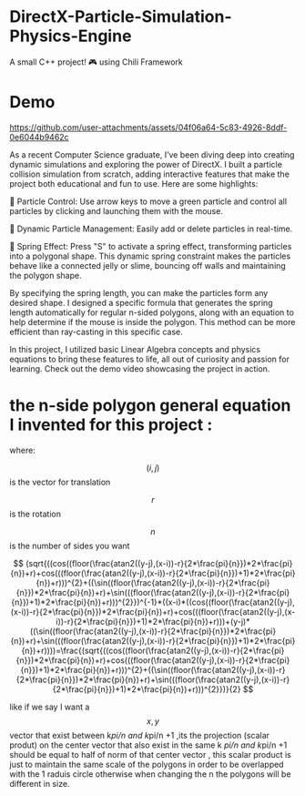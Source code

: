# DirectX-Particle-Simulation-Physics-Engine
A small C++ project! 🎮
using Chili Framework

# Demo 


https://github.com/user-attachments/assets/04f06a64-5c83-4926-8ddf-0e6044b9462c



As a recent Computer Science graduate, I’ve been diving deep into creating dynamic simulations and exploring the power of DirectX. I built a particle collision simulation from scratch, adding interactive features that make the project both educational and fun to use. Here are some highlights:

🔹 Particle Control: Use arrow keys to move a green particle and control all particles by clicking and launching them with the mouse. 

🔹 Dynamic Particle Management: Easily add or delete particles in real-time. 

🔹 Spring Effect: Press "S" to activate a spring effect, transforming particles into a polygonal shape. This dynamic spring constraint makes the particles behave like a connected jelly or slime, bouncing off walls and maintaining the polygon shape. 


By specifying the spring length, you can make the particles form any desired shape. I designed a specific formula that generates the spring length automatically for regular n-sided polygons, along with an equation to help determine if the mouse is inside the polygon. This method can be more efficient than ray-casting in this specific case.

In this project, I utilized basic Linear Algebra concepts and physics equations to bring these features to life, all out of curiosity and passion for learning.
Check out the demo video showcasing the project in action.

# the n-side polygon general equation I invented for this project :

where:

$$(i,j)$$ is the vector for translation 

$$r$$ is the rotation

$$n$$ is the number of sides you want 
```math


(sqrt{((cos((floor(\frac{atan2((y-j),(x-i))-r}{2*\frac{pi}{n}})*2*\frac{pi}{n})+r)+cos(((floor(\frac{atan2((y-j),(x-i))-r}{2*\frac{pi}{n}})+1)*2*\frac{pi}{n})+r)))^{2}+((\sin((floor(\frac{atan2((y-j),(x-i))-r}{2*\frac{pi}{n}})*2*\frac{pi}{n})+r)+\sin(((floor(\frac{atan2((y-j),(x-i))-r}{2*\frac{pi}{n}})+1)*2*\frac{pi}{n})+r)))^{2}})^{-1}*((x-i)*((cos((floor(\frac{atan2((y-j),(x-i))-r}{2*\frac{pi}{n}})*2*\frac{pi}{n})+r)+cos(((floor(\frac{atan2((y-j),(x-i))-r}{2*\frac{pi}{n}})+1)*2*\frac{pi}{n})+r)))+(y-j)*((\sin((floor(\frac{atan2((y-j),(x-i))-r}{2*\frac{pi}{n}})*2*\frac{pi}{n})+r)+\sin(((floor(\frac{atan2((y-j),(x-i))-r}{2*\frac{pi}{n}})+1)*2*\frac{pi}{n})+r))))=\frac{(sqrt{((cos((floor(\frac{atan2((y-j),(x-i))-r}{2*\frac{pi}{n}})*2*\frac{pi}{n})+r)+cos(((floor(\frac{atan2((y-j),(x-i))-r}{2*\frac{pi}{n}})+1)*2*\frac{pi}{n})+r)))^{2}+((\sin((floor(\frac{atan2((y-j),(x-i))-r}{2*\frac{pi}{n}})*2*\frac{pi}{n})+r)+\sin(((floor(\frac{atan2((y-j),(x-i))-r}{2*\frac{pi}{n}})+1)*2*\frac{pi}{n})+r)))^{2}})}{2}

```


like if we say I want a $$x,y$$ vector that exist between k*pi/n and k*pi/n +1 ,its the projection (scalar produt) on the center vector that also exist in the same k *pi/n and k*pi/n +1 should be equal to half of norm of that center vector , this scalar product is just to maintain the same scale of the polygons in order to be overlapped with the 1 raduis circle otherwise when changing the n the polygons will be different in size.
